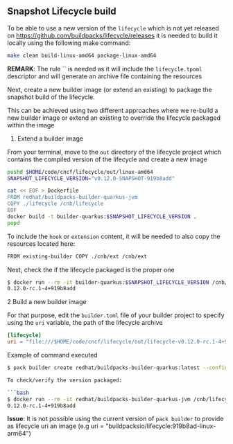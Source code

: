 ## Snapshot Lifecycle build

To be able to use a new version of the `lifecycle` which is not yet released on https://github.com/buildpacks/lifecycle/releases
it is needed to build it locally using the following make command:

```bash
make clean build-linux-amd64 package-linux-amd64
```
**REMARK**: The rule `` is needed as it will include the `lifecycle.tpoml` descriptor and will generate an archive file containing the resources

Next, create a new builder image (or extend an existing) to package the snapshot build of the lifecycle. 

This can be achieved using two different approaches where we re-build a new builder image or extend an existing to override the lifecycle packaged within the image

1. Extend a builder image

From your terminal, move to the `out` directory of the lifecycle project which contains the compiled version of the lifecycle and 
create a new image

```bash
pushd $HOME/code/cncf/lifecycle/out/linux-amd64
SNAPSHOT_LIFECYCLE_VERSION="v0.12.0-SNAPSHOT-919b8add"

cat << EOF > Dockerfile
FROM redhat/buildpacks-builder-quarkus-jvm
COPY ./lifecycle /cnb/lifecycle
EOF
docker build -t builder-quarkus:$SNAPSHOT_LIFECYCLE_VERSION .
popd
```

To include the `hook` or `extension` content, it will be needed to also copy the resources located here:
```bash
FROM existing-builder COPY ./cnb/ext /cnb/ext
```

Next, check the if the lifecycle packaged is the proper one
```bash
$ docker run --rm -it builder-quarkus:$SNAPSHOT_LIFECYCLE_VERSION /cnb/lifecycle/creator -version
0.12.0-rc.1-4+919b8add
```

2 Build a new builder image

For that purpose, edit the `builder.toml` file of your builder project to specify using the `uri` variable, the path of the lifecycle archive

```toml
[lifecycle]
uri = "file:///$HOME/code/cncf/lifecycle/out/lifecycle-v0.12.0-rc.1-4+919b8add+linux.x86-64.tgz"
```

Example of command executed 
```bash
$ pack builder create redhat/buildpacks-builder-quarkus:latest --config ${builder_dir}/builder.toml -v

To check/verify the version packaged: 

```bash
$ docker run --rm -it redhat/buildpacks-builder-quarkus-jvm /cnb/lifecycle/creator -version
0.12.0-rc.1-4+919b8add
```

**Issue**: It is not possible using the current version of `pack builder` to provide as lifecycle uri an image (e.g uri = "buildpacksio/lifecycle:919b8ad-linux-arm64") 